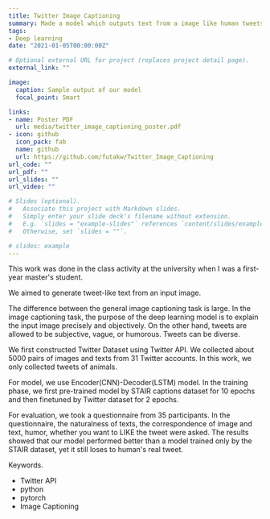 ```yaml
---
title: Twitter Image Captioning
summary: Made a model which outputs text from a image like human tweets, using Encoder-Decoder Model. Application of image captioning technique.
tags:
- Deep learning
date: "2021-01-05T00:00:00Z"

# Optional external URL for project (replaces project detail page).
external_link: ""

image:
  caption: Sample output of our model
  focal_point: Smart

links:
- name: Poster PDF
  url: media/twitter_image_captioning_poster.pdf
- icon: github
  icon_pack: fab
  name: github
  url: https://github.com/futakw/Twitter_Image_Captioning
url_code: ""
url_pdf: ""
url_slides: ""
url_video: ""

# Slides (optional).
#   Associate this project with Markdown slides.
#   Simply enter your slide deck's filename without extension.
#   E.g. `slides = "example-slides"` references `content/slides/example-slides.md`.
#   Otherwise, set `slides = ""`.

# slides: example
---
```


This work was done in the class activity at the university when I was a first-year master's student.

We aimed to generate tweet-like text from an input image.

The difference between the general image captioning task is large. In the image captioning task, the purpose of the deep learning model is to explain the input image precisely and objectively. On the other hand, tweets are allowed to be subjective, vague, or humorous. Tweets can be diverse.

We first constructed Twitter Dataset using Twitter API. We collected about 5000 pairs of images and texts from 31 Twitter accounts. In this work, we only collected tweets of animals.

For model, we use Encoder(CNN)-Decoder(LSTM) model. In the training phase, we first pre-trained model by STAIR captions dataset for 10 epochs and then finetuned by Twitter dataset for 2 epochs.

For evaluation, we took a questionnaire from 35 participants. In the questionnaire, the naturalness of texts, the correspondence of image and text, humor, whether you want to LIKE the tweet were asked. The results showed that our model performed better than a model trained only by the STAIR dataset, yet it still loses to human's real tweet.


Keywords.
- Twitter API
- python
- pytorch
- Image Captioning